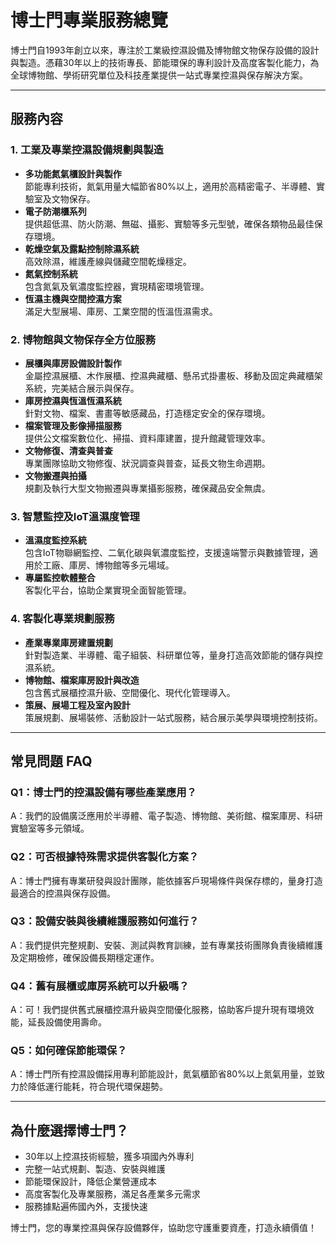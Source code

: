 # 博士門專業服務總覽

博士門自1993年創立以來，專注於工業級控濕設備及博物館文物保存設備的設計與製造。憑藉30年以上的技術專長、節能環保的專利設計及高度客製化能力，為全球博物館、學術研究單位及科技產業提供一站式專業控濕與保存解決方案。

---

## 服務內容

### 1. 工業及專業控濕設備規劃與製造

- **多功能氮氣櫃設計與製作**  
  節能專利技術，氮氣用量大幅節省80%以上，適用於高精密電子、半導體、實驗室及文物保存。
- **電子防潮櫃系列**  
  提供超低濕、防火防潮、無磁、攝影、實驗等多元型號，確保各類物品最佳保存環境。
- **乾燥空氣及露點控制除濕系統**  
  高效除濕，維護產線與儲藏空間乾燥穩定。
- **氮氣控制系統**  
  包含氮氣及氧濃度監控器，實現精密環境管理。
- **恆濕主機與空間控濕方案**  
  滿足大型展場、庫房、工業空間的恆溫恆濕需求。

### 2. 博物館與文物保存全方位服務

- **展櫃與庫房設備設計製作**  
  金屬控濕展櫃、木作展櫃、控濕典藏櫃、懸吊式掛畫板、移動及固定典藏櫃架系統，完美結合展示與保存。
- **庫房控濕與恆溫恆濕系統**  
  針對文物、檔案、書畫等敏感藏品，打造穩定安全的保存環境。
- **檔案管理及影像掃描服務**  
  提供公文檔案數位化、掃描、資料庫建置，提升館藏管理效率。
- **文物修復、清查與普查**  
  專業團隊協助文物修復、狀況調查與普查，延長文物生命週期。
- **文物搬遷與拍攝**  
  規劃及執行大型文物搬遷與專業攝影服務，確保藏品安全無虞。

### 3. 智慧監控及IoT溫濕度管理

- **溫濕度監控系統**  
  包含IoT物聯網監控、二氧化碳與氧濃度監控，支援遠端警示與數據管理，適用於工廠、庫房、博物館等多元場域。
- **專屬監控軟體整合**  
  客製化平台，協助企業實現全面智能管理。

### 4. 客製化專業規劃服務

- **產業專業庫房建置規劃**  
  針對製造業、半導體、電子組裝、科研單位等，量身打造高效節能的儲存與控濕系統。
- **博物館、檔案庫房設計與改造**  
  包含舊式展櫃控濕升級、空間優化、現代化管理導入。
- **策展、展場工程及室內設計**  
  策展規劃、展場裝修、活動設計一站式服務，結合展示美學與環境控制技術。

---

## 常見問題 FAQ

### Q1：博士門的控濕設備有哪些產業應用？
A：我們的設備廣泛應用於半導體、電子製造、博物館、美術館、檔案庫房、科研實驗室等多元領域。

### Q2：可否根據特殊需求提供客製化方案？
A：博士門擁有專業研發與設計團隊，能依據客戶現場條件與保存標的，量身打造最適合的控濕與保存設備。

### Q3：設備安裝與後續維護服務如何進行？
A：我們提供完整規劃、安裝、測試與教育訓練，並有專業技術團隊負責後續維護及定期檢修，確保設備長期穩定運作。

### Q4：舊有展櫃或庫房系統可以升級嗎？
A：可！我們提供舊式展櫃控濕升級與空間優化服務，協助客戶提升現有環境效能，延長設備使用壽命。

### Q5：如何確保節能環保？
A：博士門所有控濕設備採用專利節能設計，氮氣櫃節省80%以上氮氣用量，並致力於降低運行能耗，符合現代環保趨勢。

---

## 為什麼選擇博士門？

- 30年以上控濕技術經驗，獲多項國內外專利
- 完整一站式規劃、製造、安裝與維護
- 節能環保設計，降低企業營運成本
- 高度客製化及專業服務，滿足各產業多元需求
- 服務據點遍佈國內外，支援快速

博士門，您的專業控濕與保存設備夥伴，協助您守護重要資產，打造永續價值！